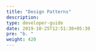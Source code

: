 ```yaml
---
title: "Design Patterns"
description:
type: developer-guide
date: 2019-10-25T12:51:38+05:30
pre: "b. "
weight: 420
---
```

